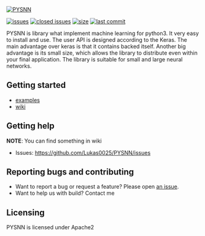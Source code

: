 [![PYSNN](https://raw.githubusercontent.com/Lukas0025/PYSNN/master/assets/logo.svg?sanitize=true)](https://pypi.org/project/PYSNN/)

[![issues](https://img.shields.io/github/issues/Lukas0025/PYSNN)](https://github.com/Lukas0025/PYSNN/issues)
[![closed issues](https://img.shields.io/github/issues-closed-raw/Lukas0025/PYSNN)](https://github.com/Lukas0025/PYSNN/issues)
[![size](https://img.shields.io/github/repo-size/Lukas0025/PYSNN)](https://github.com/Lukas0025/PYSNN/)
[![last commit](https://img.shields.io/github/last-commit/Lukas0025/PYSNN)](https://github.com/Lukas0025/PYSNN/)

PYSNN is library what implement machine learning for python3. It very easy to install and use. The user API is designed according to the Keras. 
The main advantage over keras is that it contains backed itself. Another big advantage is its small size, which allows the library to distribute even within your final application. 
The library is suitable for small and large neural networks.

## Getting started

* [examples](https://github.com/Lukas0025/PYSNN/tree/master/examples)
* [wiki](https://github.com/Lukas0025/PYSNN/wiki)

## Getting help

**NOTE**: You can find something in wiki

* Issues: https://github.com/Lukas0025/PYSNN/issues

## Reporting bugs and contributing

* Want to report a bug or request a feature? Please open [an issue](https://github.com/Lukas0025/PYSNN/issues/new).
* Want to help us with build? Contact me

## Licensing

PYSNN is licensed under Apache2
